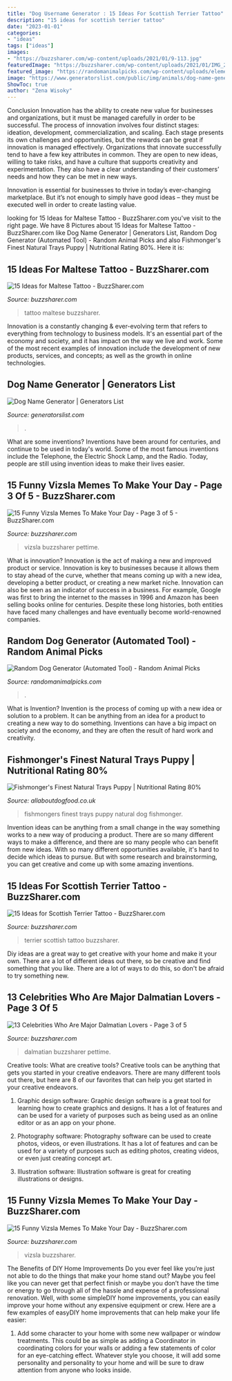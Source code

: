 ```yaml
---
title: "Dog Username Generator : 15 Ideas For Scottish Terrier Tattoo"
description: "15 ideas for scottish terrier tattoo"
date: "2023-01-01"
categories:
- "ideas"
tags: ["ideas"]
images:
- "https://buzzsharer.com/wp-content/uploads/2021/01/9-113.jpg"
featuredImage: "https://buzzsharer.com/wp-content/uploads/2021/01/IMG_20210127_190139.jpg"
featured_image: "https://randomanimalpicks.com/wp-content/uploads/elementor/thumbs/French-bulldog-ofoca64pc96b3q6q59i86d1qligy56dd4m3b15wouw.jpg"
image: "https://www.generatorslist.com/public/img/animals/dog-name-generator/tiny-puppy-dog.jpg"
ShowToc: true
author: "Zena Wisoky"
---
```



Conclusion
Innovation has the ability to create new value for businesses and organizations, but it must be managed carefully in order to be successful. The process of innovation involves four distinct stages: ideation, development, commercialization, and scaling. Each stage presents its own challenges and opportunities, but the rewards can be great if innovation is managed effectively.
Organizations that innovate successfully tend to have a few key attributes in common. They are open to new ideas, willing to take risks, and have a culture that supports creativity and experimentation. They also have a clear understanding of their customers’ needs and how they can be met in new ways.

 Innovation is essential for businesses to thrive in today’s ever-changing marketplace. But it’s not enough to simply have good ideas – they must be executed well in order to create lasting value.

	

		
looking for 15 Ideas for Maltese Tattoo - BuzzSharer.com you've visit to the right page. We have 8 Pictures about 15 Ideas for Maltese Tattoo - BuzzSharer.com like Dog Name Generator | Generators List, Random Dog Generator (Automated Tool) - Random Animal Picks and also Fishmonger&#039;s Finest Natural Trays Puppy | Nutritional Rating 80%. Here it is:
		
    
## 15 Ideas For Maltese Tattoo - BuzzSharer.com

<img loading=lazy src="https://buzzsharer.com/wp-content/uploads/2021/01/IMG_20210127_193646.jpg" onerror="this.onerror=null;this.src='https://tse3.mm.bing.net/th?id=OIP.g0gFIWN12kGru_1mMK37KwHaHQ&amp;pid=15.1';" alt="15 Ideas for Maltese Tattoo - BuzzSharer.com">

_Source: buzzsharer.com_

>tattoo maltese buzzsharer. 

	

Innovation is a constantly changing & ever-evolving term that refers to everything from technology to business models. It's an essential part of the economy and society, and it has impact on the way we live and work. Some of the most recent examples of innovation include the development of new products, services, and concepts; as well as the growth in online technologies.

    
## Dog Name Generator | Generators List

<img loading=lazy src="https://www.generatorslist.com/public/img/animals/dog-name-generator/tiny-puppy-dog.jpg" onerror="this.onerror=null;this.src='https://tse1.mm.bing.net/th?id=OIP.KA8pFsjAA4pEa5ucbzS5DwHaHa&amp;pid=15.1';" alt="Dog Name Generator | Generators List">

_Source: generatorslist.com_

>. 

	

What are some inventions?
Inventions have been around for centuries, and continue to be used in today's world. Some of the most famous inventions include the Telephone, the Electric Shock Lamp, and the Radio. Today, people are still using invention ideas to make their lives easier.

    
## 15 Funny Vizsla Memes To Make Your Day - Page 3 Of 5 - BuzzSharer.com

<img loading=lazy src="https://buzzsharer.com/wp-content/uploads/2021/01/9-113.jpg" onerror="this.onerror=null;this.src='https://tse3.mm.bing.net/th?id=OIP.GdOousciz2LOahTpqXlwdwHaHa&amp;pid=15.1';" alt="15 Funny Vizsla Memes To Make Your Day - Page 3 of 5 - BuzzSharer.com">

_Source: buzzsharer.com_

>vizsla buzzsharer pettime. 

	

What is innovation?
Innovation is the act of making a new and improved product or service. Innovation is key to businesses because it allows them to stay ahead of the curve, whether that means coming up with a new idea, developing a better product, or creating a new market niche. Innovation can also be seen as an indicator of success in a business. For example, Google was first to bring the internet to the masses in 1996 and Amazon has been selling books online for centuries. Despite these long histories, both entities have faced many challenges and have eventually become world-renowned companies.

    
## Random Dog Generator (Automated Tool) - Random Animal Picks

<img loading=lazy src="https://randomanimalpicks.com/wp-content/uploads/elementor/thumbs/French-bulldog-ofoca64pc96b3q6q59i86d1qligy56dd4m3b15wouw.jpg" onerror="this.onerror=null;this.src='https://tse3.mm.bing.net/th?id=OIP.vVgCVYH1ZdPmTmXQGoSC7AHaC7&amp;pid=15.1';" alt="Random Dog Generator (Automated Tool) - Random Animal Picks">

_Source: randomanimalpicks.com_

>. 

	

What is Invention?
Invention is the process of coming up with a new idea or solution to a problem. It can be anything from an idea for a product to creating a new way to do something. Inventions can have a big impact on society and the economy, and they are often the result of hard work and creativity.

    
## Fishmonger&#039;s Finest Natural Trays Puppy | Nutritional Rating 80%

<img loading=lazy src="https://www.allaboutdogfood.co.uk/images/Products1/560x560/fishmongers-finest-natural-trays-puppy-1.jpg" onerror="this.onerror=null;this.src='https://tse2.mm.bing.net/th?id=OIP._j6hdadTl762-ApdJwsxQgAAAA&amp;pid=15.1';" alt="Fishmonger&#039;s Finest Natural Trays Puppy | Nutritional Rating 80%">

_Source: allaboutdogfood.co.uk_

>fishmongers finest trays puppy natural dog fishmonger. 

	

Invention ideas can be anything from a small change in the way something works to a new way of producing a product. There are so many different ways to make a difference, and there are so many people who can benefit from new ideas. With so many different opportunities available, it's hard to decide which ideas to pursue. But with some research and brainstorming, you can get creative and come up with some amazing inventions.

    
## 15 Ideas For Scottish Terrier Tattoo - BuzzSharer.com

<img loading=lazy src="https://buzzsharer.com/wp-content/uploads/2021/01/IMG_20210127_190139.jpg" onerror="this.onerror=null;this.src='https://tse1.mm.bing.net/th?id=OIP.GyTVWRhmpj93WIsWh883jAHaHN&amp;pid=15.1';" alt="15 Ideas for Scottish Terrier Tattoo - BuzzSharer.com">

_Source: buzzsharer.com_

>terrier scottish tattoo buzzsharer. 

	

Diy ideas are a great way to get creative with your home and make it your own. There are a lot of different ideas out there, so be creative and find something that you like. There are a lot of ways to do this, so don't be afraid to try something new.

    
## 13 Celebrities Who Are Major Dalmatian Lovers - Page 3 Of 5

<img loading=lazy src="https://buzzsharer.com/wp-content/uploads/2021/01/Marc-Jacobs-1-313x295.jpg" onerror="this.onerror=null;this.src='https://tse2.mm.bing.net/th?id=OIP.L6xyzg92nP2xWWBVPDBI5QAAAA&amp;pid=15.1';" alt="13 Celebrities Who Are Major Dalmatian Lovers - Page 3 of 5">

_Source: buzzsharer.com_

>dalmatian buzzsharer pettime. 

	

Creative tools: What are creative tools?
Creative tools can be anything that gets you started in your creative endeavors. There are many different tools out there, but here are 8 of our favorites that can help you get started in your creative endeavors. 
1. Graphic design software: Graphic design software is a great tool for learning how to create graphics and designs. It has a lot of features and can be used for a variety of purposes such as being used as an online editor or as an app on your phone.

2. Photography software: Photography software can be used to create photos, videos, or even illustrations. It has a lot of features and can be used for a variety of purposes such as editing photos, creating videos, or even just creating concept art.

3. Illustration software: Illustration software is great for creating illustrations or designs.

    
## 15 Funny Vizsla Memes To Make Your Day - BuzzSharer.com

<img loading=lazy src="https://buzzsharer.com/wp-content/uploads/2021/01/2-169-640x640.jpg" onerror="this.onerror=null;this.src='https://tse1.mm.bing.net/th?id=OIP.VVBeT7pG0j-RBi29kYYIXQHaHa&amp;pid=15.1';" alt="15 Funny Vizsla Memes To Make Your Day - BuzzSharer.com">

_Source: buzzsharer.com_

>vizsla buzzsharer. 

	

The Benefits of DIY Home Improvements
Do you ever feel like you’re just not able to do the things that make your home stand out? Maybe you feel like you can never get that perfect finish or maybe you don’t have the time or energy to go through all of the hassle and expense of a professional renovation. Well, with some simpleDIY home improvements, you can easily improve your home without any expensive equipment or crew. Here are a few examples of easyDIY home improvements that can help make your life easier: 
1. Add some character to your home with some new wallpaper or window treatments. This could be as simple as adding a Coordinator in coordinating colors for your walls or adding a few statements of color for an eye-catching effect. Whatever style you choose, it will add some personality and personality to your home and will be sure to draw attention from anyone who looks inside.

